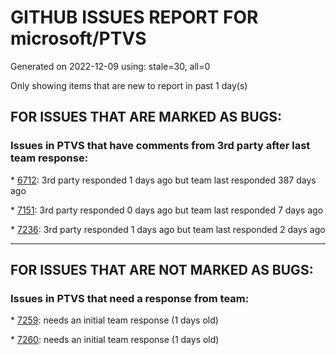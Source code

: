 
# GITHUB ISSUES REPORT FOR microsoft/PTVS


Generated on 2022-12-09 using: stale=30, all=0


Only showing items that are new to report in past 1 day(s)


## FOR ISSUES THAT ARE MARKED AS BUGS:


### Issues in PTVS that have comments from 3rd party after last team response:


\* [6712](https://github.com/microsoft/PTVS/issues/6712 "The option &quot;Python/Native Debugging&quot; is missing."): 3rd party responded 1 days ago but team last responded 387 days ago

\* [7151](https://github.com/microsoft/PTVS/issues/7151 "Custom task list token in Visual Studio 2022 doesn't work for Python."): 3rd party responded 0 days ago but team last responded 7 days ago

\* [7236](https://github.com/microsoft/PTVS/issues/7236 "I get &quot;Breakpoint in file that does not exist&quot; when setting a breakpoint in remote Linux Python debugger"): 3rd party responded 1 days ago but team last responded 2 days ago

---

## FOR ISSUES THAT ARE NOT MARKED AS BUGS:


### Issues in PTVS that need a response from team:


\* [7259](https://github.com/microsoft/PTVS/issues/7259 "VS-2019 and VS-2022 splash screens are vulgar (too big)"): needs an initial team response (1 days old)

\* [7260](https://github.com/microsoft/PTVS/issues/7260 "VS-2022 &quot;Python/Native Debugging&quot; not working after being brought back from missing"): needs an initial team response (1 days old)

